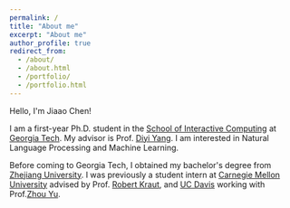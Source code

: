 ```yaml
---
permalink: /
title: "About me"
excerpt: "About me"
author_profile: true
redirect_from: 
  - /about/
  - /about.html
  - /portfolio/
  - /portfolio.html
---
```


Hello, I'm Jiaao Chen!


I am a first-year Ph.D. student in the [School of Interactive Computing](https://www.ic.gatech.edu/) at [Georgia Tech](https://www.gatech.edu/). My advisor is Prof. [Diyi Yang](https://www.cc.gatech.edu/~dyang888/index.html). I am interested in Natural Language Processing and Machine Learning. 



Before coming to Georgia Tech, I obtained my bachelor's degree from [Zhejiang University](http://www.zju.edu.cn/english/). I was previously a student intern at [Carnegie Mellon University](https://www.cmu.edu/) advised by Prof. [Robert Kraut](https://hcii.cmu.edu/people/robert-kraut), and [UC Davis](https://www.ucdavis.edu/) working with Prof.[Zhou Yu](http://zhouyu.cs.ucdavis.edu/).